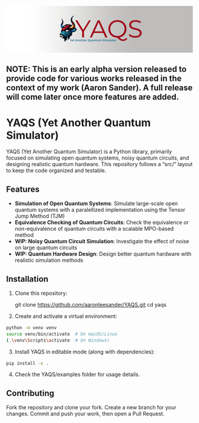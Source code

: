 ![Banner](images/banner.png)
## NOTE: This is an early alpha version released to provide code for various works released in the context of my work (Aaron Sander). A full release will come later once more features are added.

# YAQS (Yet Another Quantum Simulator)
YAQS (Yet Another Quantum Simulator) is a Python library, primarily focused on simulating open quantum systems, noisy quantum circuits, and designing realistic quantum hardware.
This repository follows a “src/” layout to keep the code organized and testable.

## Features
- **Simulation of Open Quantum Systems**: Simulate large-scale open quantum systems with a paralellized implementation using the Tensor Jump Method (TJM)
- **Equivalence Checking of Quantum Circuits**: Check the equivalence or non-equivalence of quantum circuits with a scalable MPO-based method
- **WIP: Noisy Quantum Circuit Simulation**: Investigate the effect of noise on large quantum circuits
- **WIP: Quantum Hardware Design**: Design better quantum hardware with realistic simulation methods

## Installation

1. Clone this repository:
   
   git clone https://github.com/aaronleesander/YAQS.git
   cd yaqs

2. Create and activate a virtual environment:
```bash
python -m venv venv
source venv/bin/activate  # On macOS/Linux
(.\venv\Scripts\activate  # On Windows)
```

3. Install YAQS in editable mode (along with dependencies):
```bash
pip install -e .
```

4. Check the YAQS/examples folder for usage details.

## Contributing
Fork the repository and clone your fork.
Create a new branch for your changes.
Commit and push your work, then open a Pull Request.